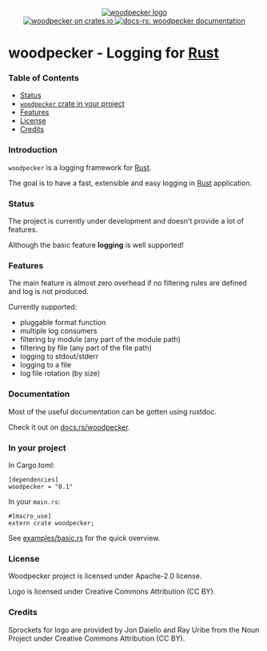<p align="center">

  <a href="https://github.com/niamster/woodpecker">
  <img src="https://cdn.rawgit.com/niamster/woodpecker/master/logo/woodpecker.png" alt="woodpecker logo">
  </a>
  <br>

  <a href="https://crates.io/crates/woodpecker">
      <img src="https://img.shields.io/crates/d/woodpecker.svg" alt="woodpecker on crates.io">
  </a>
  <a href="https://docs.rs/woodpecker">
      <img src="https://docs.rs/woodpecker/badge.svg" alt="docs-rs: woodpecker documentation">
  </a>
</p>


# woodpecker - Logging for [Rust][rust]

### Table of Contents

* [Status](#status)
* [`woodpecker` crate in your project](#in-your-project)
* [Features](#features)
* [License](#license)
* [Credits](#credits)

### Introduction

`woodpecker` is a logging framework for [Rust][rust].

The goal is to have a fast, extensible and easy logging in [Rust][rust] application.

[rust]: http://rust-lang.org

### Status

The project is currently under development and doesn't provide a lot of features.

Although the basic feature **logging** is well supported!

### Features
The main feature is almost zero overhead if no filtering rules are defined and log is not produced.

Currently supported:
* pluggable format function
* multiple log consumers
* filtering by module (any part of the module path)
* filtering by file (any part of the file path)
* logging to stdout/stderr
* logging to a file
* log file rotation (by size)

### Documentation

Most of the useful documentation can be gotten using rustdoc.

Check it out on [docs.rs/woodpecker](https://docs.rs/woodpecker).

### In your project

In Cargo.toml:

```
[dependencies]
woodpecker = "0.1"
```

In your `main.rs`:

```
#[macro_use]
extern crate woodpecker;
```

See [examples/basic.rs](https://github.com/niamster/woodpecker/blob/master/examples/basic.rs) for the quick overview.

### License
Woodpecker project is licensed under Apache-2.0 license.

Logo is licensed under Creative Commons Attribution (CC BY).

### Credits
Sprockets for logo are provided by Jon Daiello and Ray Uribe from the Noun Project under Creative Commons Attribution (CC BY).
